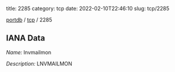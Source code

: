 title: 2285
category: tcp
date: 2022-02-10T22:46:10
slug: tcp/2285

[portdb](/) / [tcp](/category/tcp.html) / 2285


## IANA Data

_Name:_ lnvmailmon

_Description:_ LNVMAILMON

